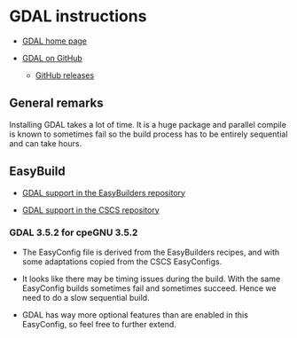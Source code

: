 # GDAL instructions

-   [GDAL home page](https://gdal.org/)

-   [GDAL on GitHub](https://github.com/OSGeo/GDAL)
    
    -   [GitHub releases](https://github.com/OSGeo/gdal/releases)
    
## General remarks
    
Installing GDAL takes a lot of time. It is a huge package and parallel compile is known
to sometimes fail so the build process has to be entirely sequential and can take hours.    
    
    
## EasyBuild

-   [GDAL support in the EasyBuilders repository](https://github.com/easybuilders/easybuild-easyconfigs/tree/develop/easybuild/easyconfigs/g/GDAL)
    
-   [GDAL support in the CSCS repository](https://github.com/eth-cscs/production/tree/master/easybuild/easyconfigs/g/GDAL)
    
    
### GDAL 3.5.2 for cpeGNU 3.5.2

-   The EasyConfig file is derived from the EasyBuilders recipes, and with some
    adaptations copied from the CSCS EasyConfigs.
    
-   It looks like there may be timing issues during the build. With the same EasyConfig
    builds sometimes fail and sometimes succeed. Hence we need to do a slow sequential
    build.
    
-   GDAL has way more optional features than are enabled in this EasyConfig, so feel free
    to further extend.

